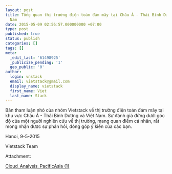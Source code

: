 ```yaml
---
layout: post
title: Tổng quan thị trường điện toán đám mây tại Châu Á - Thái Bình Dương và Việt
  Nam
date: 2015-05-09 02:56:57.000000000 +07:00
type: post
published: true
status: publish
categories: []
tags: []
meta:
  _edit_last: '61498925'
  _publicize_pending: '1'
  geo_public: '0'
author:
  login: vnstack
  email: vietstack@gmail.com
  display_name: vietstack
  first_name: Viet
  last_name: Stack
---
```

<p>Bản tham luận nhỏ của nhóm Vietstack về thị trường điện toán đám mây tại khu vực Châu Á - Thái Bình Dương và Việt Nam. Sự đánh giá đứng dưới góc độ của một người nghiên cứu về thị trường, mang quan điểm cá nhân, rất mong nhận được sự phản hồi, đóng góp ý kiến của các bạn.</p>
<p>Hanoi, 9-5-2015</p>
<p>Vietstack Team</p>
<p>Attachment:</p>
<p><a href="https://vietstack.files.wordpress.com/2015/05/cloud_analysis_pacificasia-1.docx">Cloud_Analysis_PacificAsia (1)</a></p>
